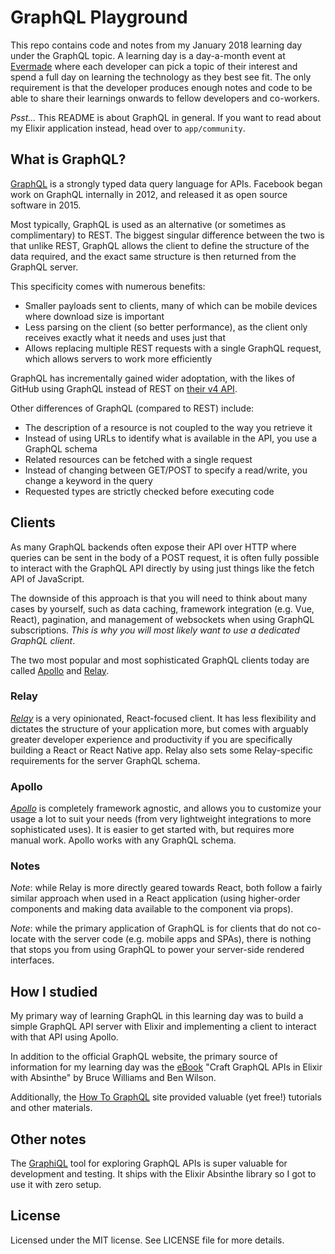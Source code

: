 # GraphQL Playground

This repo contains code and notes from my January 2018 learning day under the GraphQL topic. A learning day is a day-a-month event at [Evermade](https://www.evermade.fi) where each developer can pick a topic of their interest and spend a full day on learning the technology as they best see fit. The only requirement is that the developer produces enough notes and code to be able to share their learnings onwards to fellow developers and co-workers.

*Psst...* This README is about GraphQL in general. If you want to read about my Elixir application instead, head over to `app/community`.


## What is GraphQL?

[GraphQL](http://graphql.org/) is a strongly typed data query language for APIs. Facebook began work on GraphQL internally in 2012, and released it as open source software in 2015.

Most typically, GraphQL is used as an alternative (or sometimes as complimentary) to REST. The biggest singular difference between the two is that unlike REST, GraphQL allows the client to define the structure of the data required, and the exact same structure is then returned from the GraphQL server.

This specificity comes with numerous benefits:

- Smaller payloads sent to clients, many of which can be mobile devices where download size is important
- Less parsing on the client (so better performance), as the client only receives exactly what it needs and uses just that
- Allows replacing multiple REST requests with a single GraphQL request, which allows servers to work more efficiently

GraphQL has incrementally gained wider adoptation, with the likes of GitHub using GraphQL instead of REST on [their v4 API](https://developer.github.com/v4/).

Other differences of GraphQL (compared to REST) include:
- The description of a resource is not coupled to the way you retrieve it
- Instead of using URLs to identify what is available in the API, you use a GraphQL schema
- Related resources can be fetched with a single request
- Instead of changing between GET/POST to specify a read/write, you change a keyword in the query
- Requested types are strictly checked before executing code  

## Clients

As many GraphQL backends often expose their API over HTTP where queries can be sent in the body of a POST request, it is often fully possible to interact with the GraphQL API directly by using just things like the fetch API of JavaScript.

The downside of this approach is that you will need to think about many cases by yourself, such as data caching, framework integration (e.g. Vue, React), pagination, and management of websockets when using GraphQL subscriptions. *This is why you will most likely want to use a dedicated GraphQL client*.

The two most popular and most sophisticated GraphQL clients today are called [Apollo](https://www.apollographql.com/) and [Relay](https://facebook.github.io/relay/).

### Relay
*[Relay](https://facebook.github.io/relay/)* is a very opinionated, React-focused client. It has less flexibility and dictates the structure of your application more, but comes with arguably greater developer experience and productivity if you are specifically building a React or React Native app. Relay also sets some Relay-specific requirements for the server GraphQL schema.

### Apollo
*[Apollo](https://www.apollographql.com/)* is completely framework agnostic, and allows you to customize your usage a lot to suit your needs (from very lightweight integrations to more sophisticated uses). It is easier to get started with, but requires more manual work. Apollo works with any GraphQL schema.

### Notes
*Note*: while Relay is more directly geared towards React, both follow a fairly similar approach when used in a React application (using higher-order components and making data available to the component via props).

*Note*: while the primary application of GraphQL is for clients that do not co-locate with the server code (e.g. mobile apps and SPAs), there is nothing that stops you from using GraphQL to power your server-side rendered interfaces.


## How I studied

My primary way of learning GraphQL in this learning day was to build a simple GraphQL API server with Elixir and implementing a client to interact with that API using Apollo.

In addition to the official GraphQL website, the primary source of information for my learning day was the [eBook](https://pragprog.com/book/wwgraphql/craft-graphql-apis-in-elixir-with-absinthe) "Craft GraphQL APIs in Elixir with Absinthe" by Bruce Williams and Ben Wilson.

Additionally, the [How To GraphQL](https://www.howtographql.com) site provided valuable (yet free!) tutorials and other materials.


## Other notes

The [GraphiQL](https://github.com/graphql/graphiql) tool for exploring GraphQL APIs is super valuable for development and testing. It ships with the Elixir Absinthe library so I got to use it with zero setup.


## License

Licensed under the MIT license. See LICENSE file for more details.
